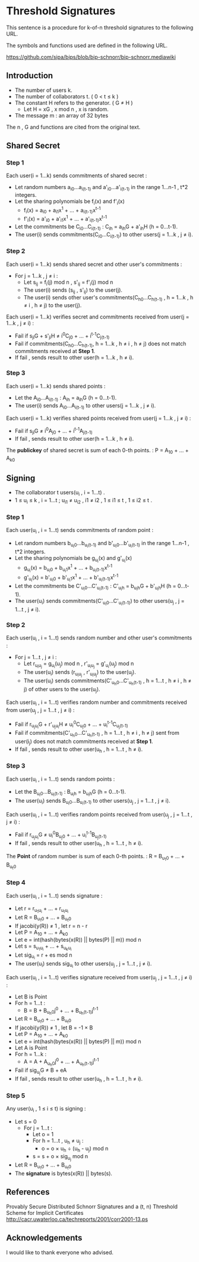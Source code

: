 # Threshold Signatures

This sentence is a procedure for k-of-n threshold signatures to the following URL.

The symbols and functions used are defined in the following URL.

https://github.com/sipa/bips/blob/bip-schnorr/bip-schnorr.mediawiki

## Introduction

- The number of users k.
- The number of collaborators t. ( 0 < t &le; k )
- The constant H refers to the generator. ( G &ne; H )
    - Let H = xG , x mod n , x is random.
- The message m : an array of 32 bytes

The n , G and functions are cited from the original text.

## Shared Secret

### Step 1

Each user(i = 1...k) sends commitments of shared secret :

- Let random numbers a<sub>i0</sub>...a<sub>i(t-1)</sub> and a'<sub>i0</sub>...a'<sub>i(t-1)</sub> in the range 1...n-1 , t*2 integers.
- Let the sharing polynomials be f<sub>i</sub>(x) and f'<sub>i</sub>(x)
    - f<sub>i</sub>(x) = a<sub>i0</sub> + a<sub>i1</sub>x<sup>1</sup> + ... + a<sub>i(t-1)</sub>x<sup>t-1</sup>
    - f'<sub>i</sub>(x) = a'<sub>i0</sub> + a'<sub>i1</sub>x<sup>1</sup> + ... + a'<sub>i(t-1)</sub>x<sup>t-1</sup>
- Let the commitments be C<sub>i0</sub>...C<sub>i(t-1)</sub> : C<sub>ih</sub> = a<sub>ih</sub>G + a'<sub>ih</sub>H (h = 0...t-1).
- The user(i) sends commitments(C<sub>i0</sub>...C<sub>i(t-1)</sub>) to other users(j = 1...k , j &ne; i).

### Step 2

Each user(i = 1...k) sends shared secret and other user's commitments :

- For j = 1...k , j &ne; i :
    - Let s<sub>ij</sub> = f<sub>i</sub>(j) mod n , s'<sub>ij</sub> = f'<sub>i</sub>(j)  mod n
    - The user(i) sends (s<sub>ij</sub> , s'<sub>ij</sub>) to the user(j).
    - The user(i) sends other user's commitments(C<sub>h0</sub>...C<sub>h(t-1)</sub> , h = 1...k , h &ne; i , h &ne; j)  to the user(j).

Each user(i = 1...k) verifies secret and commitments received from user(j = 1...k , j &ne; i) :

- Fail if s<sub>ji</sub>G + s'<sub>ji</sub>H &ne; i<sup>0</sup>C<sub>j0</sub> + ... + i<sup>t-1</sup>C<sub>j(t-1)</sub>
- Fail if commitments(C<sub>h0</sub>...C<sub>h(t-1)</sub>, h = 1...k , h &ne; i , h &ne; j) does not match commitments received at **Step 1**.
- If fail , sends result to other user(h = 1...k , h &ne; i).

### Step 3

Each user(i = 1...k) sends shared points :

- Let the A<sub>i0</sub>...A<sub>i(t-1)</sub> : A<sub>ih</sub> = a<sub>ih</sub>G (h = 0...t-1).
- The user(i) sends A<sub>i0</sub>...A<sub>i(t-1)</sub> to other users(j = 1...k , j &ne; i).


Each user(i = 1...k) verifies shared points received from user(j = 1...k , j &ne; i) :

- Fail if s<sub>ji</sub>G  &ne; i<sup>0</sup>A<sub>j0</sub> + ... + i<sup>t-1</sup>A<sub>j(t-1)</sub>
- If fail , sends result to other user(h = 1...k , h &ne; i).

The **publickey** of shared secret is sum of each 0-th points. : P = A<sub>10</sub> + ... + A<sub>k0</sub>

## Signing

- The collaborator t users(u<sub>i</sub> , i = 1...t) .
- 1 &le; u<sub>i</sub> &le; k , i = 1...t ; u<sub>i1</sub> &ne; u<sub>i2</sub> , i1 &ne; i2 , 1 &le; i1 &le; t , 1 &le; i2 &le; t .

### Step 1

Each user(u<sub>i</sub> , i = 1...t) sends commitments of random point :

- Let random numbers b<sub>u<sub>i</sub>0</sub>...b<sub>u<sub>i</sub>(t-1)</sub> and b'<sub>u<sub>i</sub>0</sub>...b'<sub>u<sub>i</sub>(t-1)</sub> in the range 1...n-1 , t*2 integers.
- Let the sharing polynomials be g<sub>u<sub>i</sub></sub>(x) and g'<sub>u<sub>i</sub></sub>(x)
    - g<sub>u<sub>i</sub></sub>(x) = b<sub>u<sub>i</sub>0</sub> + b<sub>u<sub>i</sub>1</sub>x<sup>1</sup> + ... + b<sub>u<sub>i</sub>(t-1)</sub>x<sup>t-1</sup>
    - g'<sub>u<sub>i</sub></sub>(x) = b'<sub>u<sub>i</sub>0</sub> + b'<sub>u<sub>i</sub>1</sub>x<sup>1</sup> + ... + b'<sub>u<sub>i</sub>(t-1)</sub>x<sup>t-1</sup>
- Let the commitments be C'<sub>u<sub>i</sub>0</sub>...C'<sub>u<sub>i</sub>(t-1)</sub> : C'<sub>u<sub>i</sub>h</sub> = b<sub>u<sub>i</sub>h</sub>G + b'<sub>u<sub>i</sub>h</sub>H (h = 0...t-1).
- The user(u<sub>i</sub>) sends commitments(C'<sub>u<sub>i</sub>0</sub>...C'<sub>u<sub>i</sub>(t-1)</sub>) to other users(u<sub>j</sub> , j = 1...t , j &ne; i).

### Step 2

Each user(u<sub>i</sub> , i = 1...t) sends random number and other user's commitments :

- For j = 1...t , j &ne; i :
    - Let r<sub>u<sub>i</sub>u<sub>j</sub></sub> = g<sub>u<sub>i</sub></sub>(u<sub>j</sub>) mod n , r'<sub>u<sub>i</sub>u<sub>j</sub></sub> = g'<sub>u<sub>i</sub></sub>(u<sub>j</sub>)  mod n
    - The user(u<sub>i</sub>) sends (r<sub>u<sub>i</sub>u<sub>j</sub></sub> , r'<sub>u<sub>i</sub>u<sub>j</sub></sub>) to the user(u<sub>j</sub>).
    - The user(u<sub>i</sub>) sends commitments(C'<sub>u<sub>h</sub>0</sub>...C'<sub>u<sub>h</sub>(t-1)</sub> , h = 1...t , h &ne; i , h &ne; j) of other users to the user(u<sub>j</sub>).

Each user(u<sub>i</sub> , i = 1...t) verifies random number and commitments received from user(u<sub>j</sub> , j = 1...t , j &ne; i) :

- Fail if r<sub>u<sub>j</sub>u<sub>i</sub></sub>G + r'<sub>u<sub>j</sub>u<sub>i</sub></sub>H &ne; u<sub>i</sub><sup>0</sup>C<sub>u<sub>j</sub>0</sub> + ... + u<sub>i</sub><sup>t-1</sup>C<sub>u<sub>j</sub>(t-1)</sub>
- Fail if commitments(C'<sub>u<sub>h</sub>0</sub>...C'<sub>u<sub>h</sub>(t-1)</sub> , h = 1...t , h &ne; i , h &ne; j) sent from user(i<sub>j</sub>) does not match commitments received at **Step 1**.
- If fail , sends result to other user(u<sub>h</sub> , h = 1...t , h &ne; i).

### Step 3

Each user(u<sub>i</sub> , i = 1...t) sends random points :

- Let the B<sub>u<sub>i</sub>0</sub>...B<sub>u<sub>i</sub>(t-1)</sub> : B<sub>u<sub>i</sub>h</sub> = b<sub>u<sub>i</sub>h</sub>G (h = 0...t-1).
- The user(u<sub>i</sub>) sends B<sub>u<sub>i</sub>0</sub>...B<sub>u<sub>i</sub>(t-1)</sub> to other users(u<sub>j</sub> , j = 1...t , j &ne; i).


Each user(u<sub>i</sub> , i = 1...t) verifies random points received from user(u<sub>j</sub> , j = 1...t , j &ne; i) :

- Fail if r<sub>u<sub>j</sub>u<sub>i</sub></sub>G  &ne; u<sub>i</sub><sup>0</sup>B<sub>u<sub>j</sub>0</sub> + ... + u<sub>i</sub><sup>t-1</sup>B<sub>u<sub>j</sub>(t-1)</sub>
- If fail , sends result to other user(u<sub>h</sub> , h = 1...t , h &ne; i).

The **Point** of random number is sum of each 0-th points. : R = B<sub>u<sub>1</sub>0</sub> + ... + B<sub>u<sub>t</sub>0</sub>

### Step 4

Each user(u<sub>i</sub> , i = 1...t) sends signature :

- Let r = r<sub>u<sub>1</sub>u<sub>i</sub></sub> + ... + r<sub>u<sub>t</sub>u<sub>i</sub></sub>
- Let R = B<sub>u<sub>1</sub>0</sub> + ... + B<sub>u<sub>t</sub>0</sub>
- If jacobi(y(R)) &ne; 1 , let r = n - r
- Let P = A<sub>10</sub> + ... + A<sub>k0</sub>
- Let e = int(hash(bytes(x(R)) || bytes(P) || m)) mod n
- Let s = s<sub>u<sub>1</sub>u<sub>i</sub></sub> + ... + s<sub>u<sub>k</sub>u<sub>i</sub></sub>
- Let sig<sub>u<sub>i</sub></sub> = r + es mod n
- The user(u<sub>i</sub>) sends sig<sub>u<sub>i</sub></sub> to other users(u<sub>j</sub> , j = 1...t , j &ne; i).

Each user(u<sub>i</sub> , i = 1...t) verifies signature received from user(u<sub>j</sub> , j = 1...t , j &ne; i) :

- Let B is Point
- For h = 1...t :
    - B = B + B<sub>u<sub>h</sub>0</sub>j<sup>0</sup> + ... + B<sub>u<sub>h</sub>(t-1)</sub>j<sup>t-1</sup>
- Let R = B<sub>u<sub>1</sub>0</sub> + ... + B<sub>u<sub>t</sub>0</sub>
- If jacobi(y(R)) &ne; 1 , let B = -1 &times; B
- Let P = A<sub>10</sub> + ... + A<sub>k0</sub>
- Let e = int(hash(bytes(x(R)) || bytes(P) || m)) mod n
- Let A is Point
- For h = 1...k :
    - A = A + A<sub>u<sub>h</sub>0</sub>j<sup>0</sup> + ... + A<sub>u<sub>h</sub>(t-1)</sub>j<sup>t-1</sup>
- Fail if sig<sub>u<sub>j</sub></sub>G &ne; B + eA
- If fail , sends result to other user(u<sub>h</sub> , h = 1...t , h &ne; i).

### Step 5

Any user(u<sub>i</sub> , 1 &le; i &le; t) is signing :

- Let s = 0
    - For j = 1...t :
        - Let o = 1
        - For h = 1...t , u<sub>h</sub> &ne; u<sub>j</sub> :
            - o = o &times; u<sub>h</sub> &div; (u<sub>h</sub> - u<sub>j</sub>) mod n
        - s = s + o &times; sig<sub>u<sub>j</sub></sub> mod n
- Let R = B<sub>u<sub>1</sub>0</sub> + ... + B<sub>u<sub>t</sub>0</sub>
- The **signature** is bytes(x(R)) || bytes(s).

## References

Provably Secure Distributed Schnorr Signatures and a (t, n) Threshold Scheme for Implicit Certificates<br>
http://cacr.uwaterloo.ca/techreports/2001/corr2001-13.ps


## Acknowledgements

I would like to thank everyone who advised.
